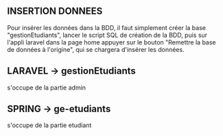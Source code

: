 ## INSERTION DONNEES
Pour insérer les données dans la BDD, il faut simplement créer la base "gestionEtudiants", lancer le script SQL de création de la BDD, puis sur l'appli laravel dans la page home appuyer sur le bouton "Remettre la base de données à l'origine", qui se chargera d'insérer les données.

## LARAVEL -> gestionEtudiants
s'occupe de la partie admin

## SPRING -> ge-etudiants
s'occupe de la partie etudiant

